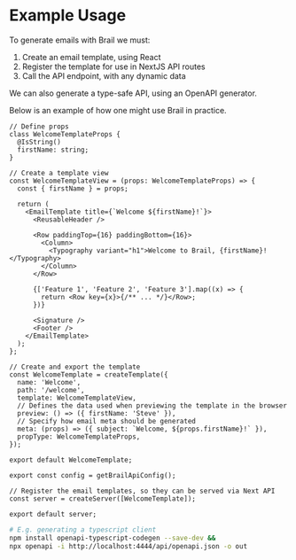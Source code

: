 # Example Usage

To generate emails with Brail we must:

1. Create an email template, using React
2. Register the template for use in NextJS API routes
3. Call the API endpoint, with any dynamic data

We can also generate a type-safe API, using an OpenAPI generator.

Below is an example of how one might use Brail in practice.

```tsx title="welcome/index.template.tsx"
// Define props
class WelcomeTemplateProps {
  @IsString()
  firstName: string;
}

// Create a template view
const WelcomeTemplateView = (props: WelcomeTemplateProps) => {
  const { firstName } = props;

  return (
    <EmailTemplate title={`Welcome ${firstName}!`}>
      <ReusableHeader />

      <Row paddingTop={16} paddingBottom={16}>
        <Column>
          <Typography variant="h1">Welcome to Brail, {firstName}!</Typography>
        </Column>
      </Row>

      {['Feature 1', 'Feature 2', 'Feature 3'].map((x) => {
        return <Row key={x}>{/** ... */}</Row>;
      })}

      <Signature />
      <Footer />
    </EmailTemplate>
  );
};

// Create and export the template
const WelcomeTemplate = createTemplate({
  name: 'Welcome',
  path: '/welcome',
  template: WelcomeTemplateView,
  // Defines the data used when previewing the template in the browser
  preview: () => ({ firstName: 'Steve' }),
  // Specify how email meta should be generated
  meta: (props) => ({ subject: `Welcome, ${props.firstName}!` }),
  propType: WelcomeTemplateProps,
});

export default WelcomeTemplate;
```

```tsx title="api/[...path].tsx"
export const config = getBrailApiConfig();

// Register the email templates, so they can be served via Next API
const server = createServer([WelcomeTemplate]);

export default server;
```

```sh
# E.g. generating a typescript client
npm install openapi-typescript-codegen --save-dev &&
npx openapi -i http://localhost:4444/api/openapi.json -o out
```
